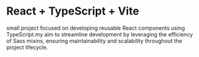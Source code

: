 # React + TypeScript + Vite

small  project focused on developing reusable React components using TypeScript.my aim to streamline development by leveraging the efficiency of Sass mixins, ensuring maintainability and scalability throughout the project lifecycle.
